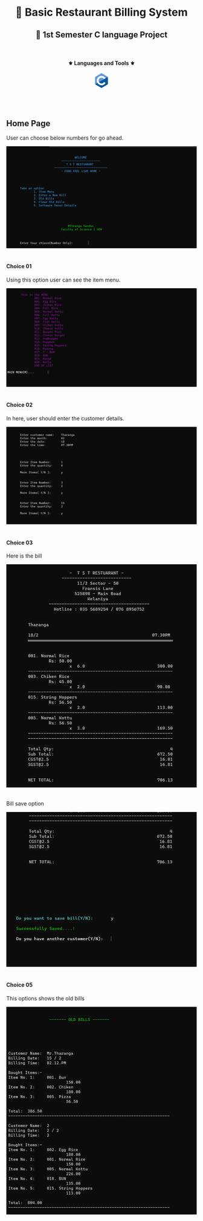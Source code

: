 <h1 align="center">🚀 Basic Restaurant Billing System</h1>
<h2 align="center">💠 1st Semester C language Project</h2>


<p align="left">
</p>
<br>
<h4 align="center">⚜️ Languages and Tools ⚜️</h4>
<p align="center"><a href="https://www.cprogramming.com/" target="_blank" rel="noreferrer"> <img src="https://raw.githubusercontent.com/devicons/devicon/master/icons/c/c-original.svg" alt="c" width="40" height="40"/> </a>  </p>
<br>
<br>
<h2>Home Page</h2>
<p>User can choose below numbers for go ahead.</p>
<img src = "1.png">
<br>
<br>
<h4>Choice 01</h4>
<p>Using this option user can see the item menu.</p>
<img src = "2.png">
<br>
<br>
<h4>Choice 02</h4>
<p>In here, user should enter the customer details.</p>
<img src = "3.png">
<br>
<br>
<h4>Choice 03</h4>
<p>Here is the bill</p>
<img src = "4.png">
<br>
<br>
<P>Bill save option</P>
<img src = "5.png">
<br>
<br>
<h4>Choice 05</h4>
<p>This options shows the old bills</p>
<img src = "6.png">
